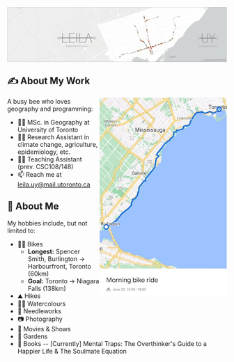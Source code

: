 <!-- # Howdy! 👋🤠 -->

<a>
    <img align="top" src="https://github.com/Leila-U/Leila-U/blob/main/TTC_Banner.png">
    <!--<img align="right" src="https://spotify-recently-played-readme.vercel.app/api?user=yoomes-bond&width=300&count=4" />-->
</a>

## ✍️ About My Work
<a>
    <img align="right" src="https://github.com/Leila-U/Leila-U/blob/main/bike.jpg" />
</a>

A busy bee who loves geography and programming:
- 👩‍🎓 MSc. in Geography at University of Toronto
- 👩‍💻 Research Assistant in climate change, agriculture, epidemiology, etc. 
- 👩‍🏫 Teaching Assistant (prev. CSC108/148)
- 📫 Reach me at leila.uy@mail.utoronto.ca

## 🌻 About Me
My hobbies include, but not limited to:
- 🚴‍♀️ Bikes
    - **Longest:** Spencer Smith, Burlington -> Harbourfront, Toronto (60km)
    - **Goal:** Toronto -> Niagara Falls (138km)
- ⛰️ Hikes
- 👩‍🎨 Watercolours
- 🧶 Needleworks
- 📷 Photography
- 🎥 Movies & Shows
- 🌹 Gardens
- 📖 Books -- \[Currently] Mental Traps: The Overthinker's Guide to a Happier Life & The Soulmate Equation 

